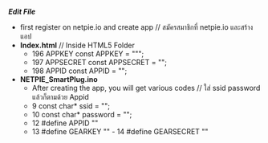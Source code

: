 ***Edit File***
- first register on netpie.io and create app // สมัครสมาชิกที่ netpie.io และสร้างแอป 
- **Index.html** // Inside HTML5 Folder
   - 196 APPKEY const APPKEY = """;
    - 197 APPSECRET const APPSECRET = "";
     - 198 APPID const APPID = "";
- **NETPIE_SmartPlug.ino** 
    - After creating the app, you will get various codes // ใส่ ssid password แล้วก็ตามด้วย Appid
  - 9 const char* ssid     = "";
   - 10 const char* password = "";
    - 12 #define APPID       ""
     - 13 #define GEARKEY     ""
      - 14 #define GEARSECRET  ""

 

